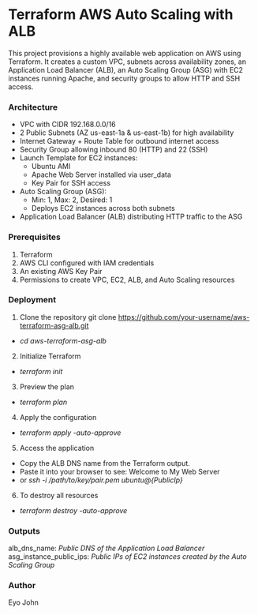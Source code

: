 # Terraform AWS Auto Scaling with ALB 
This project provisions a highly available web application on AWS using Terraform. It creates a custom VPC, subnets across availability zones, an Application Load Balancer (ALB), an Auto Scaling Group (ASG) with EC2 instances running Apache, and security groups to allow HTTP and SSH access.

### Architecture
- VPC with CIDR 192.168.0.0/16
- 2 Public Subnets (AZ us-east-1a & us-east-1b) for high availability
- Internet Gateway + Route Table for outbound internet access
- Security Group allowing inbound 80 (HTTP) and 22 (SSH)
- Launch Template for EC2 instances:
   - Ubuntu AMI
  - Apache Web Server installed via user_data
  - Key Pair for SSH access
- Auto Scaling Group (ASG):
  - Min: 1, Max: 2, Desired: 1
  - Deploys EC2 instances across both subnets
- Application Load Balancer (ALB) distributing HTTP traffic to the ASG

### Prerequisites
1. Terraform 
2. AWS CLI configured with IAM credentials
3. An existing AWS Key Pair 
4. Permissions to create VPC, EC2, ALB, and Auto Scaling resources

### Deployment
1. Clone the repository
git clone https://github.com/your-username/aws-terraform-asg-alb.git
- _cd aws-terraform-asg-alb_
2. Initialize Terraform
- _terraform init_
3. Preview the plan
- _terraform plan_
4. Apply the configuration
- _terraform apply -auto-approve_
5. Access the application
 - Copy the ALB DNS name from the Terraform output.
 - Paste it into your browser to see: Welcome to My Web Server
 - or _ssh -i /path/to/key/pair.pem ubuntu@{PublicIp}_
6. To destroy all resources
- _terraform destroy -auto-approve_

### Outputs
alb_dns_name: _Public DNS of the Application Load Balancer_
asg_instance_public_ips: _Public IPs of EC2 instances created by the Auto Scaling Group_

### Author
Eyo John

